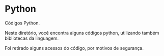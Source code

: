 # Python
Códigos Python.

Neste diretório, você encontra alguns códigos python, utilizando também bibliotecas da linguagem. 

Foi retirado alguns acessos do código, por motivos de segurança. 
